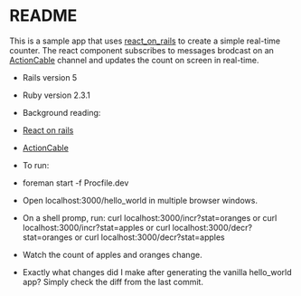 # README

This is a sample app that uses [react_on_rails](https://github.com/shakacode/react_on_rails) to create a simple real-time counter.
The react component subscribes to messages brodcast on an [ActionCable](http://edgeguides.rubyonrails.org/action_cable_overview.html) channel and updates the count on screen in real-time.

* Rails version
5

* Ruby version
2.3.1

* Background reading:
 * [React on rails](https://github.com/shakacode/react_on_rails/#getting-started)
 * [ActionCable](http://edgeguides.rubyonrails.org/action_cable_overview.html)

* To run:
 * foreman start -f Procfile.dev
 * Open localhost:3000/hello_world in multiple browser windows.
 * On a shell promp, run:
   curl localhost:3000/incr?stat=oranges
   or
   curl localhost:3000/incr?stat=apples
   or
   curl localhost:3000/decr?stat=oranges
   or
   curl localhost:3000/decr?stat=apples
 * Watch the count of apples and oranges change.

* Exactly what changes did I make after generating the vanilla hello_world app?
  Simply check the diff from the last commit.
